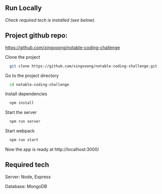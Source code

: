 ## Run Locally
_Check required tech is installed (see below)._

## Project github repo:
https://github.com/xingvoong/notable-coding-challenge

Clone the project

```bash
  git clone https://github.com/xingvoong/notable-coding-challenge.git
```

Go to the project directory

```bash
  cd notable-coding-challenge
```

Install dependencies

```bash
  npm install
```

Start the server

```bash
  npm run server
```

Start webpack

```bash
  npm run start
```
Now the app is ready at http://localhost:3000/

## Required tech
Server: Node, Express

Database: MongoDB